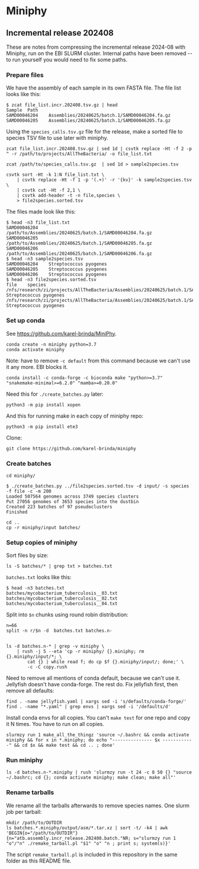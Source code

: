 # Miniphy

## Incremental release 202408

These are notes from compressing the incremental release 2024-08 with Miniphy,
run on the EBI SLURM cluster. Internal paths have been removed -- to run
yourself you would need to fix some paths.

### Prepare files

We have the assembly of each sample in its own FASTA file. The file list
looks like this:

```
$ zcat file_list.incr.202408.tsv.gz | head
Sample	Path
SAMD00046204	Assemblies/20240625/batch.1/SAMD00046204.fa.gz
SAMD00046205	Assemblies/20240625/batch.1/SAMD00046205.fa.gz
```

Using the `species_calls.tsv.gz` file for the release, make a sorted file
to species TSV file to use later with miniphy.

```
zcat file_list.incr.202408.tsv.gz | sed 1d | csvtk replace -Ht -f 2 -p ^ -r /path/to/projects/AllTheBacteria/ -o file_list.txt

zcat /path/to/species_calls.tsv.gz  | sed 1d > sample2species.tsv

csvtk sort -Ht -k 1:N file_list.txt \
    | csvtk replace -Ht -f 1 -p '(.+)' -r '{kv}' -k sample2species.tsv \
    | csvtk cut -Ht -f 2,1 \
    | csvtk add-header -t -n file,species \
    > file2species.sorted.tsv
```

The files made look like this:
```
$ head -n3 file_list.txt
SAMD00046204	/path/to/Assemblies/20240625/batch.1/SAMD00046204.fa.gz
SAMD00046205	/path/to/Assemblies/20240625/batch.1/SAMD00046205.fa.gz
SAMD00046206	/path/to/Assemblies/20240625/batch.1/SAMD00046206.fa.gz
$ head -n3 sample2species.tsv
SAMD00046204	Streptococcus pyogenes
SAMD00046205	Streptococcus pyogenes
SAMD00046206	Streptococcus pyogenes
$ head -n3 file2species.sorted.tsv
file	species
/nfs/research/zi/projects/AllTheBacteria/Assemblies/20240625/batch.1/SAMD00046204.fa.gz	Streptococcus pyogenes
/nfs/research/zi/projects/AllTheBacteria/Assemblies/20240625/batch.1/SAMD00046205.fa.gz	Streptococcus pyogenes
```



### Set up conda

See https://github.com/karel-brinda/MiniPhy.

```
conda create -n miniphy python=3.7
conda activate miniphy
```

Note: have to remove `-c default` from this command because we can't use it any more.
EBI blocks it.

```
conda install -c conda-forge -c bioconda make "python>=3.7" "snakemake-minimal>=6.2.0" "mamba>=0.20.0"
```

Need this for `./create_batches.py` later:
```
python3 -m pip install xopen
```

And this for running make in each copy of miniphy repo:
```
python3 -m pip install ete3
```

Clone:
```
git clone https://github.com/karel-brinda/miniphy
```


### Create batches
```
cd miniphy/
```

```
$ ./create_batches.py ../file2species.sorted.tsv -d input/ -s species -f file -c -m 200
Loaded 507564 genomes across 3749 species clusters
Put 27056 genomes of 3653 species into the dustbin
Created 223 batches of 97 pseudoclusters
Finished
```

```
cd ..
cp -r miniphy/input batches/
```

### Setup copies of miniphy

Sort files by size:
```
ls -S batches/* | grep txt > batches.txt
```

`batches.txt` looks like this:
```
$ head -n3 batches.txt
batches/mycobacterium_tuberculosis__03.txt
batches/mycobacterium_tuberculosis__02.txt
batches/mycobacterium_tuberculosis__04.txt
```

Split into `$n` chunks using round robin distribution:
```
n=66
split -n r/$n -d  batches.txt batches.n-


ls -d batches.n-* | grep -v miniphy \
    | rush -j 5 --eta 'cp -r miniphy/ {}.miniphy; rm {}.miniphy/input/*; \
        cat {} | while read f; do cp $f {}.miniphy/input/; done;' \
        -c -C copy.rush
```

Need to remove all mentions of conda default, because we can't use it.
Jellyfish doesn't have conda-forge. The rest do.
Fix jellyfish first, then remove all defaults:
```
find . -name jellyfish.yaml | xargs sed -i 's/defaults/conda-forge/'
find . -name "*.yaml" | grep envs | xargs sed -i '/defaults/d'
```

Install conda envs for all copies.
You can't `make test` for one repo and copy it N times. You have to run on
all copies.
```
slurmzy run 1 make_all_the_thingz 'source ~/.bashrc && conda activate miniphy && for x in *.miniphy; do echo "--------------- $x ------------" && cd $x && make test && cd .. ; done'
```


### Run miniphy

```
ls -d batches.n-*.miniphy | rush 'slurmzy run -t 24 -c 8 50 {} "source ~/.bashrc; cd {}; conda activate miniphy; make clean; make all"'
```


### Rename tarballs

We rename all the tarballs afterwards to remove species names.
One slurm job per tarball:

```
mkdir /path/to/OUTDIR
ls batches.*.miniphy/output/asm/*.tar.xz | sort -t/ -k4 | awk 'BEGIN{o="/path/to/OUTDIR"} {n="atb.assembly.incr_release.202408.batch."NR; s="slurmzy run 1 "o"/"n" ./remake_tarball.pl "$1" "o" "n ; print s; system(s)}'
```

The script `remake_tarball.pl` is included in this repository in the same folder
as this README file.
